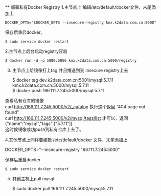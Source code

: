 ** 部署私有Docker Registry
1.主节点上 编辑/etc/default/docker文件，末尾添加上  

    DOCKER_OPTS="$DOCKER_OPTS --insecure-registry kmx.k2data.com.cn:5000"

保存后重启docker。    

    $ sudo service docker restart  

2.主节点上后台启动registry容器  

    $ docker run -d -p 5000:5000 kmx.k2data.com.cn:5000/registry  

3. 主节点上给镜像打上tag 并且推送到到 insecure registry上去  

    $ docker tag dev.k2data.com.cn:5001/mysql:5.7.11 kmx.k2data.com.cn:5000/mysql:5.7.11  
    $ docker push 166.111.7.245:5000/mysql:5.7.11  

查看私有仓库的镜像  
curl http://166.111.7.245:5000/v2/_catalog 执行这个返回 “404 page not found”  
curl http://166.111.7.245:5000/v2/mysql/tags/list 才可以，返回 {"name":"mysql","tags":["5.7.11"]}  
这时候镜像成功push到私有仓库上去了。  

4.其他节点上同样要编辑 /etc/default/docker 文件，末尾添加上  

DOCKER_OPTS="--insecure-registry 166.111.7.245:5000"  

保存后重启docker  

    $ sudo service docker restart  

5. 其他主机上pull mysql  

    $ sudo docker pull 166.111.7.245:5000/mysql:5.7.11  
